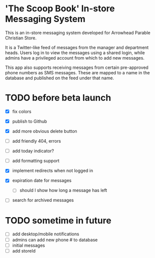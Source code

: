 # 'The Scoop Book' In-store Messaging System
This is an in-store messaging system developed for Arrowhead Parable Christian Store.

It is a Twitter-like feed of messages from the manager and department heads. Users log in to view the messages using a shared login, while admins have a privileged account from which to add new messages.

This app also supports receiving messages from certain pre-approved phone numbers as SMS messages. These are mapped to a name in the database and published on the feed under that name.

# TODO before beta launch
- [x] fix colors
- [x] publish to Github
- [x] add more obvious delete button
- [ ] add friendly 404, errors
- [ ] add today indicator?
- [ ] add formatting support
- [x] implement redirects when not logged in
- [x] expiration date for messages
  - [ ] should I show how long a message has left
- [ ] search for archived messages


# TODO sometime in future
- [ ] add desktop/mobile notifications
- [ ] admins can add new phone # to database
- [ ] initial messages
- [ ] add storeId